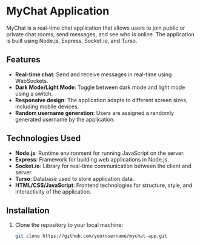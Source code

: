 # MyChat Application

MyChat is a real-time chat application that allows users to join public or private chat rooms, send messages, and see who is online. The application is built using Node.js, Express, Socket.io, and Turso.

## Features

- **Real-time chat**: Send and receive messages in real-time using WebSockets.
- **Dark Mode/Light Mode**: Toggle between dark mode and light mode using a switch.
- **Responsive design**: The application adapts to different screen sizes, including mobile devices.
- **Random username generation**: Users are assigned a randomly generated username by the application.

## Technologies Used

- **Node.js**: Runtime environment for running JavaScript on the server.
- **Express**: Framework for building web applications in Node.js.
- **Socket.io**: Library for real-time communication between the client and server.
- **Turso**: Database used to store application data.
- **HTML/CSS/JavaScript**: Frontend technologies for structure, style, and interactivity of the application.

## Installation

1. Clone the repository to your local machine:

   ```bash
   git clone https://github.com/yourusername/mychat-app.git
